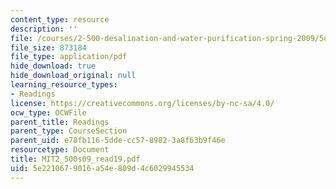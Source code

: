 ```yaml
---
content_type: resource
description: ''
file: /courses/2-500-desalination-and-water-purification-spring-2009/5e2210679016a54e809d4c6029945534_MIT2_500s09_read19.pdf
file_size: 873184
file_type: application/pdf
hide_download: true
hide_download_original: null
learning_resource_types:
- Readings
license: https://creativecommons.org/licenses/by-nc-sa/4.0/
ocw_type: OCWFile
parent_title: Readings
parent_type: CourseSection
parent_uid: e78fb116-5dde-cc57-8982-3a8f63b9f46e
resourcetype: Document
title: MIT2_500s09_read19.pdf
uid: 5e221067-9016-a54e-809d-4c6029945534
---
```

